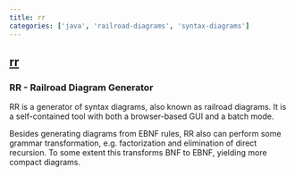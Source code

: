 ```yaml
---
title: rr
categories: ['java', 'railroad-diagrams', 'syntax-diagrams']
---
```

## [rr](https://github.com/GuntherRademacher/rr)

### RR - Railroad Diagram Generator


RR is a generator of syntax diagrams, also known as railroad diagrams. It is
a self-contained tool with both a browser-based GUI and a batch mode.

Besides generating diagrams from EBNF rules, RR also can perform some grammar transformation, e.g. factorization
and elimination of direct recursion. To some extent this transforms BNF to EBNF, yielding more compact diagrams.
